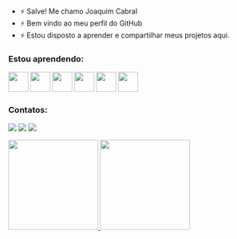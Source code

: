 - ⚡ Salve! Me chamo Joaquim Cabral
- ⚡ Bem vindo ao meu perfil do GitHub
- ⚡ Estou disposto a aprender e compartilhar meus projetos aqui.

### Estou aprendendo:
<img src="https://cdn.jsdelivr.net/gh/devicons/devicon/icons/java/java-original.svg" width="40" height="40"/> <img src="https://cdn.jsdelivr.net/gh/devicons/devicon/icons/python/python-original.svg" width="40" height="40"/> <img src="https://cdn.jsdelivr.net/gh/devicons/devicon/icons/jupyter/jupyter-original-wordmark.svg" width="40" height="40"/> <img src="https://upload.wikimedia.org/wikipedia/commons/thumb/6/61/HTML5_logo_and_wordmark.svg/1200px-HTML5_logo_and_wordmark.svg.png" width="40" height="40"/> <img src="https://quay.com.br/wp-content/uploads/2020/06/C-Sharp-01.png" width="40" height="40"/> <img src="[https://quay.com.br/wp-content/uploads/2020/06/C-Sharp-01.png](https://www.vhv.rs/dpng/d/458-4589658_spring-framework-logo-spring-boot-png-transparent-png.png)" width="40" height="40"/>
          

### Contatos:
<a href="https://instagram.com/joaquiim.c" target="_blank"><img src="https://img.shields.io/badge/-Instagram-%23E4405F?style=for-the-badge&logo=instagram&logoColor=white" target="_blank"></a> <a href = "mailto:joaquimcabral.2014@gmail.com"><img src="https://img.shields.io/badge/Gmail-D14836?style=for-the-badge&logo=gmail&logoColor=white" target="_blank"></a> <a href="https://www.linkedin.com/in/joaquim-cabral-235279231/" rel="nofollow"><img src="https://camo.githubusercontent.com/c00f87aeebbec37f3ee0857cc4c20b21fefde8a96caf4744383ebfe44a47fe3f/68747470733a2f2f696d672e736869656c64732e696f2f62616467652f2d4c696e6b6564496e2d2532333030373742353f7374796c653d666f722d7468652d6261646765266c6f676f3d6c696e6b6564696e266c6f676f436f6c6f723d7768697465" data-canonical-src="https://img.shields.io/badge/-LinkedIn-%230077B5?style=for-the-badge&amp;logo=linkedin&amp;logoColor=white" style="max-width: 100%;"></a>

<div>
<a href="https://github.com/Joaquim-python3">
<img height="180em" src="https://github-readme-stats.vercel.app/api/top-langs/?username=Joaquim-python3&layout=compact&langs_count=7&theme=dracula"/> <img height="180em" src="https://github-readme-stats.vercel.app/api?username=Joaquim-python3&show_icons=true&theme=dracula&include_all_commits=true&count_private=true"/> 
</div>
